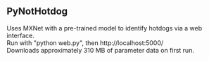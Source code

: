 ## PyNotHotdog

Uses MXNet with a pre-trained model to identify hotdogs via a web interface.  
Run with "python web.py", then http://localhost:5000/  
Downloads approximately 310 MB of parameter data on first run.  
